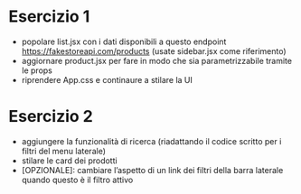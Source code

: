 # Esercizio 1

- popolare list.jsx con i dati disponibili a questo endpoint https://fakestoreapi.com/products (usate sidebar.jsx come riferimento)
- aggiornare product.jsx per fare in modo che sia parametrizzabile tramite le props
- riprendere App.css e continaure a stilare la UI

# Esercizio 2

- aggiungere la funzionalità di ricerca (riadattando il codice scritto per i filtri del menu laterale)
- stilare le card dei prodotti
- [OPZIONALE]: cambiare l’aspetto di un link dei filtri della barra laterale quando questo è il filtro attivo